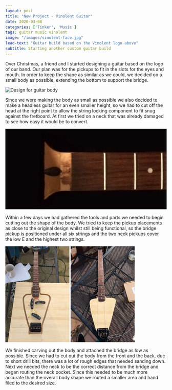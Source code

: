 ```yaml
---
layout: post
title: "New Project - Vinolent Guitar"
date: 2020-03-08
categories: ['Tinker', 'Music']
tags: guitar music vinolent
image: "/images/vinolent-face.jpg"
lead-text: "Guitar build based on the Vinolent logo above"
subtitle: Starting another custom guitar build
---
```

<p>Over Christmas, a friend and I started designing a guitar based on the logo of our band. Our plan was for the pickups to fit in the slots for the eyes and mouth. In order to keep the shape as similar as we could, we decided on a small body as possible, extending the bottom to support the bridge.</p>

<img scr="" alt="Design for guitar body" />

<p>Since we were making the body as small as possible we also decided to make a headless guitar for an even smaller height, so we had to cut off the head at the right point to allow the string locking component to fit snug against the fretboard. At first we tried on a neck that was already damaged to see how easy it would be to convert.</p>

<img src="/images/posts/2020-03-08/cut-neck.jpg" alt="Headstock cut off" />

<p>Within a few days we had gathered the tools and parts we needed to begin cutting out the shape of the body. We tried to keep the pickup placements as close to the original design whilst still being functional, so the bridge pickup is positioned under all six strings and the two neck pickups cover the low E and the highest two strings.</p>

<div class="flex">
  <img width="200" height="300" src="/images/posts/2020-03-08/positions.jpg" alt="Component positions" />
  <img width="200" height="300" src="/images/posts/2020-03-08/neck-on.jpg" alt="Neck attached" />
</div>

<p>We finished carving out the body and attached the bridge as low as possible. Since we had to cut out the body from the front and the back, due to short drill bits, there was a lot of rough edges that needed sanding down. Next we needed the neck to be the correct distance from the bridge and began routing the neck pocket. Since this needed to be much more accurate than the overall body shape we routed a smaller area and hand filed to the desired size.</p>
